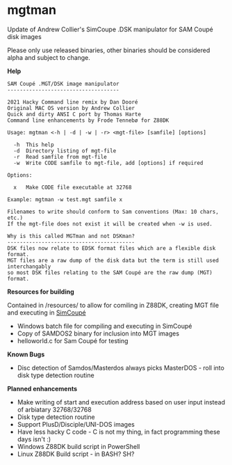 # mgtman
Update of Andrew Collier's SimCoupe .DSK manipulator for SAM Coupé disk images

Please only use released binaries, other binaries should be considered alpha and subject to change.

**Help**

	SAM Coupé .MGT/DSK image manipulator
	------------------------------------

	2021 Hacky Command line remix by Dan Dooré
	Original MAC OS version by Andrew Collier
	Quick and dirty ANSI C port by Thomas Harte
	Command line enhancements by Frode Tennebø for Z88DK

	Usage: mgtman <-h | -d | -w | -r> <mgt-file> [samfile] [options]

	  -h  This help
	  -d  Directory listing of mgt-file
	  -r  Read samfile from mgt-file
	  -w  Write CODE samfile to mgt-file, add [options] if required

	Options:

 	  x   Make CODE file executable at 32768

	Example: mgtman -w test.mgt samfile x

	Filenames to write should conform to Sam conventions (Max: 10 chars, etc.)
	If the mgt-file does not exist it will be created when -w is used.
	
	Why is this called MGTman and not DSKman?
	-----------------------------------------
	DSK files now relate to EDSK format files which are a flexible disk format.
	MGT files are a raw dump of the disk data but the term is still used interchangably
	so most DSK files relating to the SAM Coupé are the raw dump (MGT) format.

**Resources for building**

Contained in /resources/ to allow for comiling in Z88DK, creating MGT file and executing in [SimCoupé](https://github.com/simonowen/simcoupe)
* Windows batch file for compiling and executing in SimCoupé
* Copy of SAMDOS2 binary for inclusion into MGT images
* helloworld.c for Sam Coupé for testing

**Known Bugs**

* Disc detection of Samdos/Masterdos always picks MasterDOS -  roll into disk type detection routine

**Planned enhancements**

* Make writing of start and execution address based on user input instead of arbiatary 32768/32768
* Disk type detection routine
* Support PlusD/Disciple/UNI-DOS images
* Have less hacky C code - C is not my thing, in fact programming these days isn't :) 
* Windows Z88DK build script in PowerShell
* Linux Z88DK Build script - in BASH? SH?
